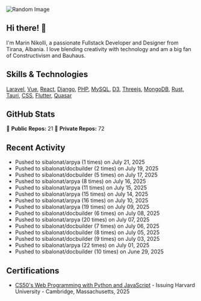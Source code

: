 ![Random Image](assets/1.png)
## Hi there! 👋

I'm Marin Nikolli, a passionate Fullstack Developer and Designer from Tirana, Albania. I love blending creativity with technology and am a big fan of Constructivism and Bauhaus.

## Skills & Technologies

[Laravel](https://laravel.com/), [Vue](https://vuejs.org/), [React](https://react.dev/), [Django](https://www.djangoproject.com/), [PHP](https://www.php.net/), [MySQL](https://www.mysql.com/), [D3](https://d3js.org/), [Threejs](https://threejs.org/), [MongoDB](https://www.mongodb.com/?msockid=18f41f88c021681c2a650aaac1546995), [Rust](https://www.rust-lang.org/), [Tauri](https://tauri.app/), [CSS](https://css3.com/), [Flutter](https://flutter.dev/), [Quasar](https://quasar.dev/)

## GitHub Stats

🌟 **Public Repos:** 21
🌟 **Private Repos:** 72  

## Recent Activity
- Pushed to sibalonat/arpya (1 times) on July 21, 2025
- Pushed to sibalonat/docbuilder (2 times) on July 19, 2025
- Pushed to sibalonat/docbuilder (5 times) on July 17, 2025
- Pushed to sibalonat/arpya (8 times) on July 16, 2025
- Pushed to sibalonat/arpya (11 times) on July 15, 2025
- Pushed to sibalonat/arpya (15 times) on July 14, 2025
- Pushed to sibalonat/arpya (16 times) on July 10, 2025
- Pushed to sibalonat/arpya (19 times) on July 09, 2025
- Pushed to sibalonat/docbuilder (6 times) on July 08, 2025
- Pushed to sibalonat/arpya (20 times) on July 07, 2025
- Pushed to sibalonat/docbuilder (7 times) on July 06, 2025
- Pushed to sibalonat/docbuilder (8 times) on July 05, 2025
- Pushed to sibalonat/docbuilder (9 times) on July 03, 2025
- Pushed to sibalonat/arpya (22 times) on July 01, 2025
- Pushed to sibalonat/docbuilder (10 times) on June 29, 2025



## Certifications

- [CS50's Web Programming with
Python and JavaScript](https://certificates.cs50.io/faf4470c-c773-489d-bc3e-b0086a8a5404.pdf?size=letter) - Issuing Harvard University - Cambridge, Massachusetts, 2025
